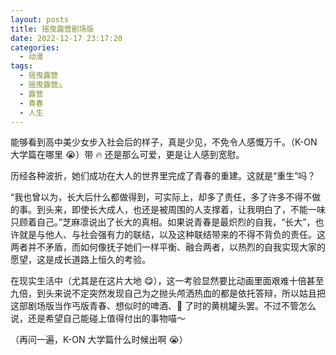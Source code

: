 ```yaml
---
layout: posts
title: 摇曳露营剧场版
date: 2022-12-17 23:17:20
categories:
  - 动漫
tags:
  - 摇曳露营
  - 摇曳露营△
  - 露营
  - 青春
  - 人生
---
```


能够看到高中美少女步入社会后的样子，真是少见，不免令人感慨万千。（K-ON 大学篇在哪里 😭）带 🔥 还是那么可爱，更是让人感到宽慰。

<!--more-->

历经各种波折，她们成功在大人的世界里完成了青春的重建。这就是“重生”吗？

“我也曾以为，长大后什么都做得到，可实际上，却多了责任，多了许多不得不做的事。到头来，即使长大成人，也还是被周围的人支撑着，让我明白了，不能一味只顾着自己。”芝麻凛说出了长大的真相。如果说青春是最炽烈的自我，“长大”，也许就是与他人、与社会强有力的联结，以及这种联结带来的不得不背负的责任。这两者并不矛盾，而如何像抚子她们一样平衡、融合两者，以热烈的自我实现大家的愿望，这是成长道路上恒久的考验。

在现实生活中（尤其是在这片大地 😋），这一考验显然要比动画里面艰难十倍甚至九倍，到头来说不定突然发现自己为之抛头颅洒热血的都是依托答辩，所以姑且把这部剧场版当作丐版青春、想似时的啤酒、🐑 了时的黄桃罐头罢。不过不管怎么说，还是希望自己能碰上值得付出的事物喵～

（再问一遍，K-ON 大学篇什么时候出啊 😭）

